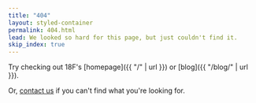 ```yaml
---
title: "404"
layout: styled-container
permalink: 404.html
lead: We looked so hard for this page, but just couldn't find it.
skip_index: true
---
```


Try checking out 18F's [homepage]({{ "/" | url }}) or [blog]({{ "/blog/" | url }}).

Or, [contact us](mailto:18f@gsa.gov) if you can't find what you're looking for.
